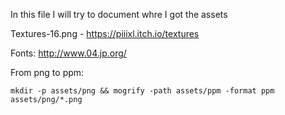 In this file I will try to document whre I got the assets

Textures-16.png - https://piiixl.itch.io/textures

Fonts: http://www.04.jp.org/

From png to ppm:

    mkdir -p assets/png && mogrify -path assets/ppm -format ppm assets/png/*.png

  